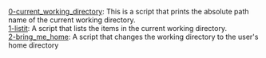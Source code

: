 [0-current_working_directory](0-current_working_directory): This is a script that prints the absolute path name of the current working directory.  
[1-listit](1-listit): A script that lists the items in the current working directory.  
[2-bring_me_home](2-bring_me_home): A script that changes the working directory to the user's home directory
